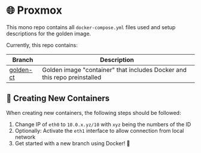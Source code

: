 # 🌐 Proxmox

This mono repo contains all `docker-compose.yml` files used and setup descriptions for the golden image. 

Currently, this repo contains:

| Branch | Description |
| --- | --- |
| [golden-ct](/David-Kopczynski/proxmox/tree/master) | Golden image "container" that includes Docker and this repo preinstalled |

## 🚀 Creating New Containers

When creating new containers, the following steps should be followed:

1. Change IP of `eth0` to `10.0.x.yz/10` with `xyz` being the numbers of the ID
2. Optionally: Activate the `eth1` interface to allow connection from local network
3. Get started with a new branch using Docker! 🐳
